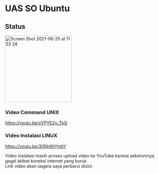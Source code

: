 # UAS SO Ubuntu

## Status
<img width="219" alt="Screen Shot 2021-06-25 at 11 53 24" src="https://user-images.githubusercontent.com/35645656/123367102-f61aaf80-d5ab-11eb-9a51-867f7f1c4bc2.png">

### Video Command UNIX
https://youtu.be/xVPYE2n_TkQ

### Video Instalasi LINUX
https://youtu.be/3jSNr6HYnbY

Video instalasi masih proses upload video ke YouTube karena sebelumnya gagal akibat koneksi internet yang buruk</br>
Link video akan segera saya perbarui disini.
